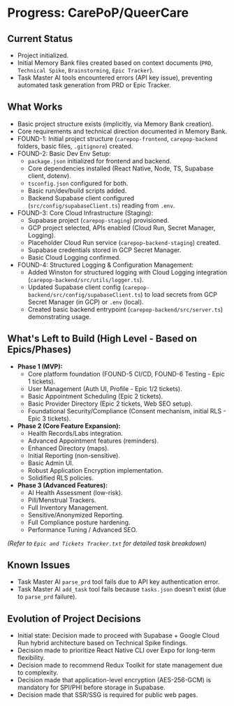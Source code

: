 # Progress: CarePoP/QueerCare

## Current Status

*   Project initialized.
*   Initial Memory Bank files created based on context documents (`PRD`, `Technical Spike`, `Brainstorming`, `Epic Tracker`).
*   Task Master AI tools encountered errors (API key issue), preventing automated task generation from PRD or Epic Tracker.

## What Works

*   Basic project structure exists (implicitly, via Memory Bank creation).
*   Core requirements and technical direction documented in Memory Bank.
*   FOUND-1: Initial project structure (`carepop-frontend`, `carepop-backend` folders, basic files, `.gitignore`) created.
*   FOUND-2: Basic Dev Env Setup:
    *   `package.json` initialized for frontend and backend.
    *   Core dependencies installed (React Native, Node, TS, Supabase client, dotenv).
    *   `tsconfig.json` configured for both.
    *   Basic run/dev/build scripts added.
    *   Backend Supabase client configured (`src/config/supabaseClient.ts`) reading from `.env`.
*   FOUND-3: Core Cloud Infrastructure (Staging):
    *   Supabase project (`carepop-staging`) provisioned.
    *   GCP project selected, APIs enabled (Cloud Run, Secret Manager, Logging).
    *   Placeholder Cloud Run service (`carepop-backend-staging`) created.
    *   Supabase credentials stored in GCP Secret Manager.
    *   Basic Cloud Logging confirmed.
*   FOUND-4: Structured Logging & Configuration Management:
    *   Added Winston for structured logging with Cloud Logging integration (`carepop-backend/src/utils/logger.ts`).
    *   Updated Supabase client config (`carepop-backend/src/config/supabaseClient.ts`) to load secrets from GCP Secret Manager (in GCP) or `.env` (local).
    *   Created basic backend entrypoint (`carepop-backend/src/server.ts`) demonstrating usage.

## What's Left to Build (High Level - Based on Epics/Phases)

*   **Phase 1 (MVP):**
    *   Core platform foundation (FOUND-5 CI/CD, FOUND-6 Testing - Epic 1 tickets).
    *   User Management (Auth UI, Profile - Epic 1/2 tickets).
    *   Basic Appointment Scheduling (Epic 2 tickets).
    *   Basic Provider Directory (Epic 2 tickets, Web SEO setup).
    *   Foundational Security/Compliance (Consent mechanism, initial RLS - Epic 3 tickets).
*   **Phase 2 (Core Feature Expansion):**
    *   Health Records/Labs integration.
    *   Advanced Appointment features (reminders).
    *   Enhanced Directory (maps).
    *   Initial Reporting (non-sensitive).
    *   Basic Admin UI.
    *   Robust Application Encryption implementation.
    *   Solidified RLS policies.
*   **Phase 3 (Advanced Features):**
    *   AI Health Assessment (low-risk).
    *   Pill/Menstrual Trackers.
    *   Full Inventory Management.
    *   Sensitive/Anonymized Reporting.
    *   Full Compliance posture hardening.
    *   Performance Tuning / Advanced SEO.

*(Refer to `Epic and Tickets Tracker.txt` for detailed task breakdown)*

## Known Issues

*   Task Master AI `parse_prd` tool fails due to API key authentication error.
*   Task Master AI `add_task` tool fails because `tasks.json` doesn't exist (due to `parse_prd` failure).

## Evolution of Project Decisions

*   Initial state: Decision made to proceed with Supabase + Google Cloud Run hybrid architecture based on Technical Spike findings.
*   Decision made to prioritize React Native CLI over Expo for long-term flexibility.
*   Decision made to recommend Redux Toolkit for state management due to complexity.
*   Decision made that application-level encryption (AES-256-GCM) is mandatory for SPI/PHI before storage in Supabase.
*   Decision made that SSR/SSG is required for public web pages. 